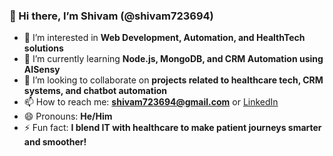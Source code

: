 ### 👋 Hi there, I’m Shivam (@shivam723694)

- 👀 I’m interested in **Web Development, Automation, and HealthTech solutions**
- 🌱 I’m currently learning **Node.js, MongoDB, and CRM Automation using AISensy**
- 💞️ I’m looking to collaborate on **projects related to healthcare tech, CRM systems, and chatbot automation**
- 📫 How to reach me: **shivam723694@gmail.com** or [LinkedIn](https://www.linkedin.com/in/shivam723694)
- 😄 Pronouns: **He/Him**
- ⚡ Fun fact: **I blend IT with healthcare to make patient journeys smarter and smoother!**

<!---
shivam723694/shivam723694 is a ✨ special ✨ repository because its `README.md` (this file) appears on your GitHub profile.
You can click the Preview link to take a look at your changes.
--->
